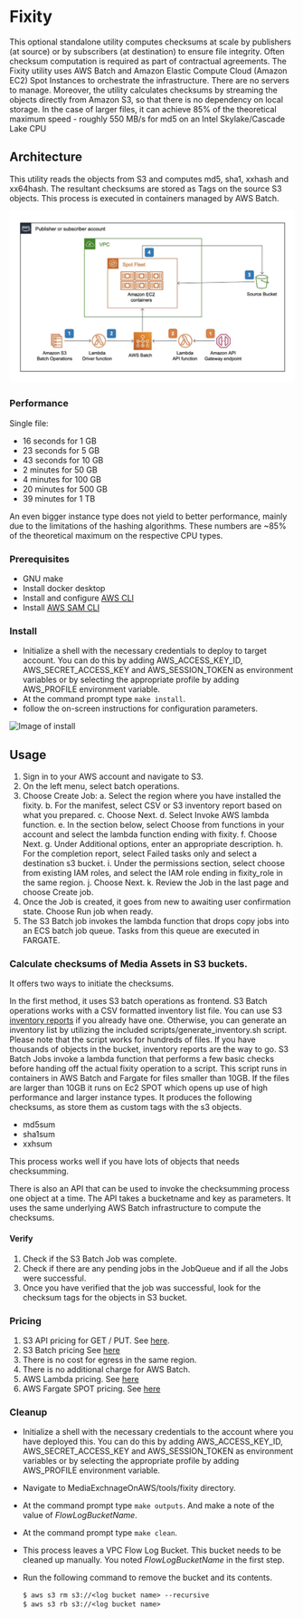 # Fixity

This optional standalone utility computes checksums at scale by publishers (at source) or by subscribers (at destination) to ensure file integrity. Often checksum computation is required as part of contractual agreements. The Fixity utility uses AWS Batch and Amazon Elastic Compute Cloud (Amazon EC2) Spot Instances to orchestrate the infrastructure. There are no servers to manage. Moreover, the utility calculates checksums by streaming the objects directly from Amazon S3, so that there is no dependency on local storage. In the case of larger files, it can achieve 85% of the theoretical maximum speed - roughly 550 MB/s for md5 on an Intel Skylake/Cascade Lake CPU

## Architecture
This utility reads the objects from S3 and computes md5, sha1, xxhash and xx64hash. The resultant checksums are stored as Tags on the source S3 objects. This process is executed in containers managed by AWS Batch.

![Architecture](images/fixity.jpeg)

### Performance

Single file:

* 16 seconds for 1 GB
* 23 seconds for 5 GB
* 43 seconds for 10 GB
* 2 minutes for 50 GB
* 4 minutes for 100 GB
* 20 minutes for 500 GB
* 39 minutes for 1 TB

An even bigger instance type does not yield to better performance, mainly due to the limitations of the hashing algorithms. These numbers are ~85% of the theoretical maximum on the respective CPU types.

### Prerequisites
* GNU make
* Install docker desktop
* Install and configure [AWS CLI](https://docs.aws.amazon.com/cli/latest/userguide/cli-chap-install.html)
* Install [AWS SAM CLI](https://docs.aws.amazon.com/serverless-application-model/latest/developerguide/serverless-sam-cli-install.html)

### Install
* Initialize a shell with the necessary credentials to deploy to target account. You can do this by adding AWS_ACCESS_KEY_ID, AWS_SECRET_ACCESS_KEY and AWS_SESSION_TOKEN as environment variables or by selecting the appropriate profile by adding AWS_PROFILE environment variable.
* At the command prompt type `make install`.
* follow the on-screen instructions for configuration parameters.

![Image of install](images/install.gif)

## Usage

1. Sign in to your AWS account and navigate to S3.
2. On the left menu, select batch operations.
3. Choose Create Job:
  a. Select the region where you have installed the fixity.
  b. For the manifest, select CSV or S3 inventory report based on what you prepared.
  c. Choose Next.
  d. Select Invoke AWS lambda function.
  e. In the section below, select Choose from functions in your account and select the lambda function ending with fixity.
  f. Choose Next.
  g. Under Additional options, enter an appropriate description.
  h. For the completion report, select Failed tasks only and select a destination s3 bucket.
  i. Under the permissions section, select choose from existing IAM roles, and select the IAM role ending in fixity_role in the same region.
  j. Choose Next.
  k. Review the Job in the last page and choose Create job.
4. Once the Job is created, it goes from new to awaiting user confirmation state. Choose Run job when ready.
5. The S3 Batch job invokes the lambda function that drops copy jobs into an ECS batch job queue. Tasks from this queue are executed in FARGATE.


### Calculate checksums of Media Assets in S3 buckets.

It offers two ways to initiate the checksums.

In the first method, it uses S3 batch operations as frontend. S3 Batch operations works with a CSV formatted inventory list file. You can use S3 [inventory reports](https://docs.aws.amazon.com/AmazonS3/latest/userguide/storage-inventory.html) if you already have one. Otherwise, you can generate an inventory list by utilizing the included scripts/generate_inventory.sh script. Please note that the script works for hundreds of files. If you have thousands of objects in the bucket, inventory reports are the way to go. S3 Batch Jobs invoke a lambda function that performs a few basic checks before handing off the actual fixity operation to a script. This script runs in containers in AWS Batch and Fargate for files smaller than 10GB. If the files are larger than 10GB it runs on Ec2 SPOT which opens up use of high performance and larger instance types. It produces the following checksums, as store them as custom tags with the s3 objects.

* md5sum
* sha1sum
* xxhsum

This process works well if you have lots of objects that needs checksumming.

There is also an API that can be used to invoke the checksumming process one object at a time. The API takes a bucketname and key as parameters. It uses the same underlying AWS Batch infrastructure to compute the checksums.




#### Verify

1. Check if the S3 Batch Job was complete.
1. Check if there are any pending jobs in the JobQueue and if all the Jobs were successful.
1. Once you have verified that the job was successful, look for the checksum tags for the objects in S3 bucket.

### Pricing

1. S3 API pricing for GET / PUT. See [here](https://aws.amazon.com/s3/pricing/).
1. S3 Batch pricing See [here](https://aws.amazon.com/s3/pricing/)
1. There is no cost for egress in the same region.
1. There is no additional charge for AWS Batch.
1. AWS Lambda pricing. See [here](https://aws.amazon.com/lambda/pricing/)
1. AWS Fargate SPOT pricing. See [here](https://aws.amazon.com/fargate/pricing/)

### Cleanup

* Initialize a shell with the necessary credentials to the account where you have deployed this. You can do this by adding AWS_ACCESS_KEY_ID, AWS_SECRET_ACCESS_KEY and AWS_SESSION_TOKEN as environment variables or by selecting the appropriate profile by adding AWS_PROFILE environment variable.

* Navigate to MediaExchnageOnAWS/tools/fixity directory.
* At the command prompt type `make outputs`. And make a note of the value of _FlowLogBucketName_.
* At the command prompt type `make clean`.
* This process leaves a VPC Flow Log Bucket. This bucket needs to be cleaned up manually. You noted _FlowLogBucketName_ in the first step.
* Run the following command to remove the bucket and its contents.
  ```
  $ aws s3 rm s3://<log bucket name> --recursive
  $ aws s3 rb s3://<log bucket name>
  ```
